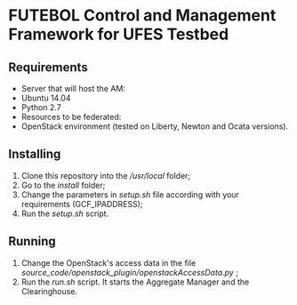 # FUTEBOL Control and Management Framework for UFES Testbed

## Requirements
* Server that will host the AM:
 * Ubuntu 14.04
 * Python 2.7
* Resources to be federated:
 * OpenStack environment (tested on Liberty, Newton and Ocata versions).

## Installing

1. Clone this repository into the _/usr/local_ folder;
2. Go to the _install_ folder;
4. Change the parameters in _setup.sh_ file according with your requirements (GCF_IPADDRESS);
5. Run the _setup.sh_ script.

## Running

1. Change the OpenStack's access data in the file _source_code/openstack_plugin/openstackAccessData.py_ ;
2. Run the _run.sh_ script. It starts the Aggregate Manager and the Clearinghouse.
